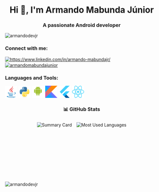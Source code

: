 <h1 align="center">Hi 👋, I'm Armando Mabunda Júnior</h1>
<h3 align="center">A passionate Android developer</h3>

<p align="left"> <img src="https://komarev.com/ghpvc/?username=armandodevjr&label=Profile%20views&color=0e75b6&style=flat" alt="armandodevjr" /> </p>

<h3 align="left">Connect with me:</h3>
<p align="left">
<a href="https://linkedin.com/in/https://www.linkedin.com/in/armando-mabundajr/" target="blank"><img align="center" src="https://raw.githubusercontent.com/rahuldkjain/github-profile-readme-generator/master/src/images/icons/Social/linked-in-alt.svg" alt="https://www.linkedin.com/in/armando-mabundajr/" height="30" width="40" /></a>
<a href="https://instagram.com/armandomabundajunior" target="blank"><img align="center" src="https://raw.githubusercontent.com/rahuldkjain/github-profile-readme-generator/master/src/images/icons/Social/instagram.svg" alt="armandomabundajunior" height="30" width="40" /></a>
</p>



<h3 align="left">Languages and Tools:</h3>
<p align="left">
  <img src="https://raw.githubusercontent.com/teamedwardforever/Readme-Generator/71f25dd8b98329b168142a6b782a107b75eab178/svg/Skills/Languages/java-original.svg" alt="Java" width="40" height="40"/>
  <img src="https://raw.githubusercontent.com/teamedwardforever/Readme-Generator/71f25dd8b98329b168142a6b782a107b75eab178/svg/Skills/Languages/python-original.svg" alt="Python" width="40" height="40"/>
  <img src="https://raw.githubusercontent.com/teamedwardforever/Readme-Generator/71f25dd8b98329b168142a6b782a107b75eab178/svg/Skills/Mobile/android-original-wordmark.svg" alt="Android" width="40" height="40"/>
  <img src="https://raw.githubusercontent.com/teamedwardforever/Readme-Generator/71f25dd8b98329b168142a6b782a107b75eab178/svg/Skills/Mobile/kotlinlang-icon.svg" alt="Kotlin" width="40" height="40"/>
  <img src="https://raw.githubusercontent.com/teamedwardforever/Readme-Generator/71f25dd8b98329b168142a6b782a107b75eab178/svg/Skills/Mobile/flutterio-icon.svg" alt="Flutter" width="40" height="40"/>
  <img src="https://raw.githubusercontent.com/teamedwardforever/Readme-Generator/71f25dd8b98329b168142a6b782a107b75eab178/svg/Skills/Mobile/header_logo.svg" alt="React Native" width="40" height="40"/>
</p>

<h3 align="center">📊 GitHub Stats</h3>

<!-- Row 1: GitHub Stats & Streak -->
<div align="center" style="display: flex; justify-content: center; gap: 15px; flex-wrap: wrap; margin-bottom: 10px;">


</div>

<!-- Row 2: Summary & Most Used Languages -->
<div align="center" style="display: flex; justify-content: center; gap: 15px; flex-wrap: wrap;">
  <img src="https://github-profile-summary-cards.vercel.app/api/cards/stats?username=ArmandoDevJr&theme=2077" height="180" alt="Summary Card" />
  <img src="https://github-profile-summary-cards.vercel.app/api/cards/most-commit-language?username=ArmandoDevJr&theme=2077" height="180" alt="Most Used Languages" />
</div>

<p><img align="center" src="https://github-readme-stats.vercel.app/api/top-langs?username=armandodevjr&show_icons=true&locale=en&layout=compact" alt="armandodevjr" /></p>

